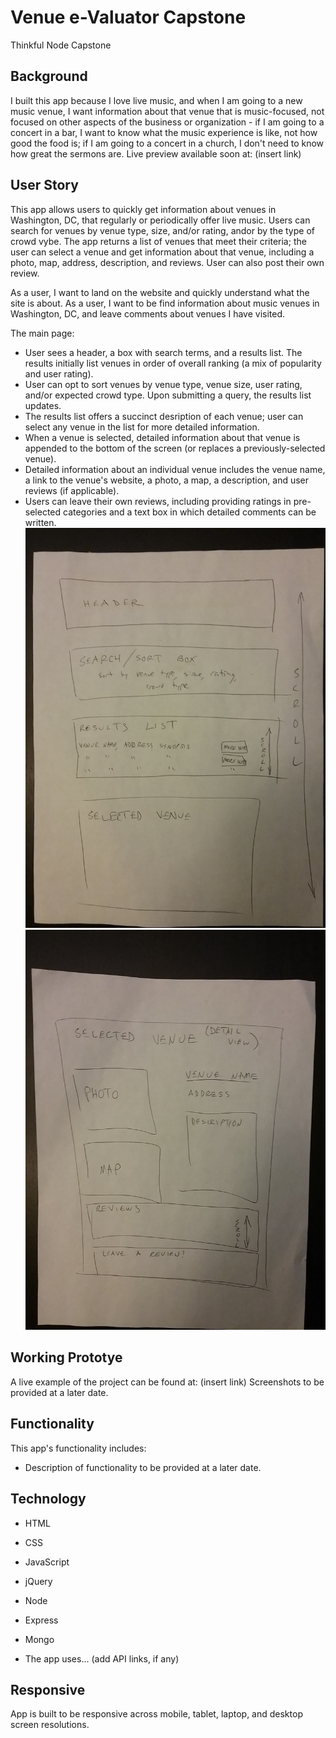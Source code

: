# Venue e-Valuator Capstone
Thinkful Node Capstone

## Background

I built this app because I love live music, and when I am going to a new music venue, I want information about that venue that is music-focused, not focused on other aspects of the business or organization - if I am going to a concert in a bar, I want to know what the music experience is like, not how good the food is; if I am going to a concert in a church, I don't need to know how great the sermons are.
Live preview available soon at: (insert link)

## User Story
This app allows users to quickly get information about venues in Washington, DC, that regularly or periodically offer live music.  Users can search for venues by venue type, size, and/or rating, andor by the type of crowd vybe.  The app returns a list of venues that meet their criteria; the user can select a venue and get information about that venue, including a photo, map, address, description, and reviews.  User can also post their own review.

As a user, I want to land on the website and quickly understand what the site is about.  As a user, I want to be find information about music venues in Washington, DC, and leave comments about venues I have visited.

The main page:
* User sees a header, a box with search terms, and a results list. The results initially list venues in order of overall ranking (a mix of popularity and user rating).
* User can opt to sort venues by venue type, venue size, user rating, and/or expected crowd type.  Upon submitting a query, the results list updates.
* The results list offers a succinct desription of each venue; user can select any venue in the list for more detailed information.
* When a venue is selected, detailed information about that venue is appended to the bottom of the screen (or replaces a previously-selected venue).
* Detailed information about an individual venue includes the venue name, a link to the venue's website, a photo, a map, a description, and user reviews (if applicable).
* Users can leave their own reviews, including providing ratings in pre-selected categories and a text box in which detailed comments can be written.
![main page wireframe](https://github.com/DavidSundland/venue-evaluator-node-capstone/blob/master/wireframe.jpg?raw=true)
![venue details](https://github.com/DavidSundland/venue-evaluator-node-capstone/blob/master/venue_detail_wireframe.jpg?raw=true)

## Working Prototye
A live example of the project can be found at: (insert link)
Screenshots to be provided at a later date.

## Functionality
This app's functionality includes:
* Description of functionality to be provided at a later date.

## Technology
* HTML
* CSS
* JavaScript
* jQuery
* Node
* Express
* Mongo

* The app uses... (add API links, if any)

## Responsive
App is built to be responsive across mobile, tablet, laptop, and desktop screen resolutions.
